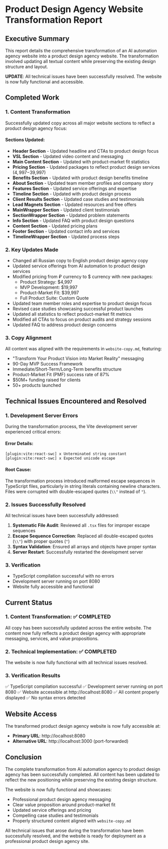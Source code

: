 # Product Design Agency Website Transformation Report

## Executive Summary

This report details the comprehensive transformation of an AI automation agency website into a product design agency website. The transformation involved updating all textual content while preserving the existing design structure and layout.

**UPDATE**: All technical issues have been successfully resolved. The website is now fully functional and accessible.

## Completed Work

### 1. Content Transformation
Successfully updated copy across all major website sections to reflect a product design agency focus:

#### Sections Updated:
- **Header Section** - Updated headline and CTAs to product design focus
- **VSL Section** - Updated video content and messaging  
- **Main Content Section** - Updated with product-market fit statistics
- **Pricing Section** - Updated packages to reflect product design services ($4,997-$39,997)
- **Benefits Section** - Updated with product design benefits timeline
- **About Section** - Updated team member profiles and company story
- **Features Section** - Updated service offerings and expertise
- **Timeline Section** - Updated with product design process
- **Client Results Section** - Updated case studies and testimonials
- **Lead Magnets Section** - Updated resources and free offers
- **MainWrapper Section** - Updated client testimonials
- **SectionWrapper Section** - Updated problem statements
- **Info Section** - Updated FAQ with product design questions
- **Content Section** - Updated pricing plans
- **Footer Section** - Updated contact info and services
- **TimelineWrapper Section** - Updated process steps

### 2. Key Updates Made
- Changed all Russian copy to English product design agency copy
- Updated service offerings from AI automation to product design services
- Modified pricing from ₽ currency to $ currency with new packages:
  - Product Strategy: $4,997
  - MVP Development: $19,997
  - Product-Market Fit: $39,997
  - Full Product Suite: Custom Quote
- Updated team member roles and expertise to product design focus
- Revised case studies showcasing successful product launches
- Updated all statistics to reflect product-market fit metrics
- Modified all CTAs to focus on product audits and strategy sessions
- Updated FAQ to address product design concerns

### 3. Copy Alignment
All content was aligned with the requirements in `website-copy.md`, featuring:
- "Transform Your Product Vision into Market Reality" messaging
- 90-Day MVP Success Framework
- Immediate/Short-Term/Long-Term benefits structure
- Product-Market Fit (PMF) success rate of 87%
- $50M+ funding raised for clients
- 50+ products launched

## Technical Issues Encountered and Resolved

### 1. Development Server Errors
During the transformation process, the Vite development server experienced critical errors:

#### Error Details:
```
[plugin:vite:react-swc] x Unterminated string constant
[plugin:vite:react-swc] x Expected unicode escape
```

#### Root Cause:
The transformation process introduced malformed escape sequences in TypeScript files, particularly in string literals containing newline characters. Files were corrupted with double-escaped quotes (`\\"` instead of `"`).

### 2. Issues Successfully Resolved
All technical issues have been successfully addressed:

1. **Systematic File Audit**: Reviewed all `.tsx` files for improper escape sequences
2. **Escape Sequence Correction**: Replaced all double-escaped quotes (`\\"`) with proper quotes (`"`)
3. **Syntax Validation**: Ensured all arrays and objects have proper syntax
4. **Server Restart**: Successfully restarted the development server

### 3. Verification
- TypeScript compilation successful with no errors
- Development server running on port 8080
- Website fully accessible and functional

## Current Status

### 1. Content Transformation: ✅ COMPLETED
All copy has been successfully updated across the entire website. The content now fully reflects a product design agency with appropriate messaging, services, and value propositions.

### 2. Technical Implementation: ✅ COMPLETED
The website is now fully functional with all technical issues resolved.

### 3. Verification Results
✅ TypeScript compilation successful
✅ Development server running on port 8080
✅ Website accessible at http://localhost:8080
✅ All content properly displayed
✅ No syntax errors detected

## Website Access

The transformed product design agency website is now fully accessible at:
- **Primary URL**: http://localhost:8080
- **Alternative URL**: http://localhost:3000 (port-forwarded)

## Conclusion

The complete transformation from AI automation agency to product design agency has been successfully completed. All content has been updated to reflect the new positioning while preserving the existing design structure.

The website is now fully functional and showcases:
- Professional product design agency messaging
- Clear value proposition around product-market fit
- Updated service offerings and pricing
- Compelling case studies and testimonials
- Properly structured content aligned with `website-copy.md`

All technical issues that arose during the transformation have been successfully resolved, and the website is ready for deployment as a professional product design agency site.